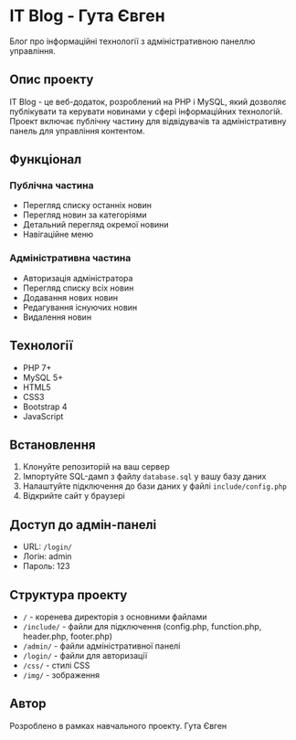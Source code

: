 # IT Blog - Гута Євген

Блог про інформаційні технології з адміністративною панеллю управління.

## Опис проекту

IT Blog - це веб-додаток, розроблений на PHP і MySQL, який дозволяє публікувати та керувати новинами у сфері інформаційних технологій. Проект включає публічну частину для відвідувачів та адміністративну панель для управління контентом.

## Функціонал

### Публічна частина
- Перегляд списку останніх новин
- Перегляд новин за категоріями
- Детальний перегляд окремої новини
- Навігаційне меню

### Адміністративна частина
- Авторизація адміністратора
- Перегляд списку всіх новин
- Додавання нових новин
- Редагування існуючих новин
- Видалення новин

## Технології
- PHP 7+
- MySQL 5+
- HTML5
- CSS3
- Bootstrap 4
- JavaScript

## Встановлення

1. Клонуйте репозиторій на ваш сервер
2. Імпортуйте SQL-дамп з файлу `database.sql` у вашу базу даних
3. Налаштуйте підключення до бази даних у файлі `include/config.php`
4. Відкрийте сайт у браузері

## Доступ до адмін-панелі

- URL: `/login/`
- Логін: admin
- Пароль: 123

## Структура проекту

- `/` - коренева директорія з основними файлами
- `/include/` - файли для підключення (config.php, function.php, header.php, footer.php)
- `/admin/` - файли адміністративної панелі
- `/login/` - файли для авторизації
- `/css/` - стилі CSS
- `/img/` - зображення

## Автор

Розроблено в рамках навчального проекту. Гута Євген
